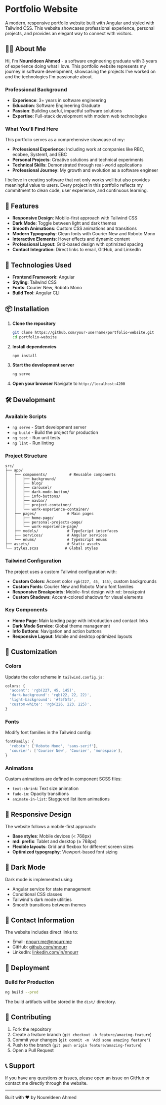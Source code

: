 # Portfolio Website

A modern, responsive portfolio website built with Angular and styled with Tailwind CSS. This website showcases professional experience, personal projects, and provides an elegant way to connect with visitors.

## 👨‍💻 About Me

Hi, I'm **Noureldeen Ahmed** - a software engineering graduate with 3 years of experience doing what I love. This portfolio website represents my journey in software development, showcasing the projects I've worked on and the technologies I'm passionate about.

### Professional Background
- **Experience**: 3+ years in software engineering
- **Education**: Software Engineering Graduate
- **Passion**: Building useful, impactful software solutions
- **Expertise**: Full-stack development with modern web technologies

### What You'll Find Here
This portfolio serves as a comprehensive showcase of my:
- **Professional Experience**: Including work at companies like RBC, ecobee, System1, and EBC
- **Personal Projects**: Creative solutions and technical experiments
- **Technical Skills**: Demonstrated through real-world applications
- **Professional Journey**: My growth and evolution as a software engineer

I believe in creating software that not only works well but also provides meaningful value to users. Every project in this portfolio reflects my commitment to clean code, user experience, and continuous learning.

## 🌟 Features

- **Responsive Design**: Mobile-first approach with Tailwind CSS
- **Dark Mode**: Toggle between light and dark themes
- **Smooth Animations**: Custom CSS animations and transitions
- **Modern Typography**: Clean fonts with Courier New and Roboto Mono
- **Interactive Elements**: Hover effects and dynamic content
- **Professional Layout**: Grid-based design with optimized spacing
- **Contact Integration**: Direct links to email, GitHub, and LinkedIn

## 🚀 Technologies Used

- **Frontend Framework**: Angular
- **Styling**: Tailwind CSS
- **Fonts**: Courier New, Roboto Mono
- **Build Tool**: Angular CLI

## 📦 Installation

1. **Clone the repository**
   ```bash
   git clone https://github.com/your-username/portfolio-website.git
   cd portfolio-website
   ```

2. **Install dependencies**
   ```bash
   npm install
   ```

3. **Start the development server**
   ```bash
   ng serve
   ```

4. **Open your browser**
   Navigate to `http://localhost:4200`

## 🛠️ Development

### Available Scripts

- `ng serve` - Start development server
- `ng build` - Build the project for production
- `ng test` - Run unit tests
- `ng lint` - Run linting

### Project Structure

```
src/
├── app/
│   ├── components/          # Reusable components
│   │   ├── background/
│   │   ├── blog/
│   │   ├── carousel/
│   │   ├── dark-mode-button/
│   │   ├── info-buttons/
│   │   ├── navbar/
│   │   ├── project-container/
│   │   └── work-experience-container/
│   ├── pages/              # Main pages
│   │   ├── home-page/
│   │   ├── personal-projects-page/
│   │   └── work-experience-page/
│   ├── models/             # TypeScript interfaces
│   ├── services/           # Angular services
│   └── enums/              # TypeScript enums
├── assets/                 # Static assets
└── styles.scss            # Global styles
```

### Tailwind Configuration

The project uses a custom Tailwind configuration with:

- **Custom Colors**: Accent color `rgb(227, 45, 145)`, custom backgrounds
- **Custom Fonts**: Courier New and Roboto Mono font families
- **Responsive Breakpoints**: Mobile-first design with `md:` breakpoint
- **Custom Shadows**: Accent-colored shadows for visual elements

### Key Components

- **Home Page**: Main landing page with introduction and contact links
- **Dark Mode Service**: Global theme management
- **Info Buttons**: Navigation and action buttons
- **Responsive Layout**: Mobile and desktop optimized layouts

## 🎨 Customization

### Colors

Update the color scheme in `tailwind.config.js`:

```javascript
colors: {
  'accent': 'rgb(227, 45, 145)',
  'dark-background': 'rgb(22, 22, 22)',
  'light-background': '#f5f5f5',
  'custom-white': 'rgb(226, 223, 225)',
}
```

### Fonts

Modify font families in the Tailwind config:

```javascript
fontFamily: {
  'roboto': ['Roboto Mono', 'sans-serif'],
  'courier': ['Courier New', 'Courier', 'monospace'],
}
```

### Animations

Custom animations are defined in component SCSS files:
- `text-shrink`: Text size animation
- `fade-in`: Opacity transitions
- `animate-in-list`: Staggered list item animations

## 📱 Responsive Design

The website follows a mobile-first approach:

- **Base styles**: Mobile devices (< 768px)
- **md: prefix**: Tablet and desktop (≥ 768px)
- **Flexible layouts**: Grid and flexbox for different screen sizes
- **Optimized typography**: Viewport-based font sizing

## 🌙 Dark Mode

Dark mode is implemented using:
- Angular service for state management
- Conditional CSS classes
- Tailwind's dark mode utilities
- Smooth transitions between themes

## 📧 Contact Information

The website includes direct links to:
- Email: [nnourr.me@nnourr.me](mailto:nnourr.me@nnourr.me)
- GitHub: [github.com/nnourr](https://github.com/nnourr)
- LinkedIn: [linkedin.com/in/nnourr](https://linkedin.com/in/nnourr)

## 🚀 Deployment

### Build for Production

```bash
ng build --prod
```

The build artifacts will be stored in the `dist/` directory.

## 🤝 Contributing

1. Fork the repository
2. Create a feature branch (`git checkout -b feature/amazing-feature`)
3. Commit your changes (`git commit -m 'Add some amazing feature'`)
4. Push to the branch (`git push origin feature/amazing-feature`)
5. Open a Pull Request

## 📞 Support

If you have any questions or issues, please open an issue on GitHub or contact me directly through the website.

---

Built with ❤️ by Noureldeen Ahmed

